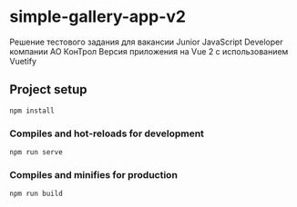 # simple-gallery-app-v2
Решение тестового задания для вакансии Junior JavaScript Developer компании АО КонТрол
Версия приложения на Vue 2 с использованием Vuetify

## Project setup
```
npm install
```

### Compiles and hot-reloads for development
```
npm run serve
```

### Compiles and minifies for production
```
npm run build
```
